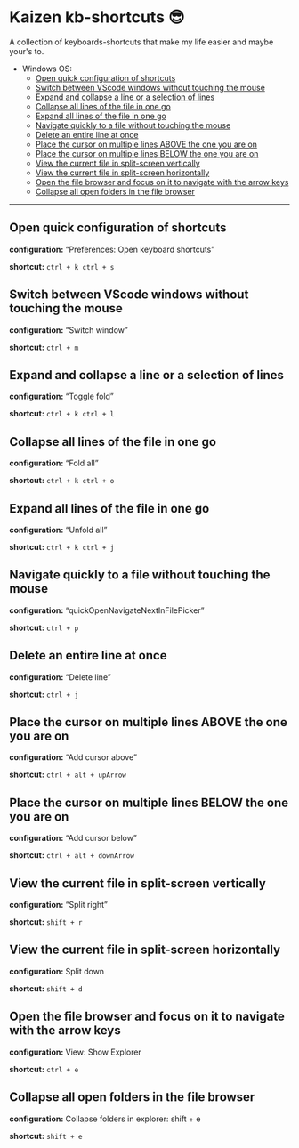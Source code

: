 # Kaizen kb-shortcuts 😎

A collection of keyboards-shortcuts that make my life easier and maybe your's to.

- Windows OS:
  - [Open quick configuration of shortcuts](#open-quick-configuration-of-shortcuts)
  - [Switch between VScode windows without touching the mouse](#switch-between-vscode-windows-without-touching-the-mouse)
  - [Expand and collapse a line or a selection of lines](#expand-and-collapse-a-line-or-a-selection-of-lines)
  - [Collapse all lines of the file in one go](#collapse-all-lines-of-the-file-in-one-go)
  - [Expand all lines of the file in one go](#expand-all-lines-of-the-file-in-one-go)
  - [Navigate quickly to a file without touching the mouse](#navigate-quickly-to-a-file-without-touching-the-mouse)
  - [Delete an entire line at once](#delete-an-entire-line-at-once)
  - [Place the cursor on multiple lines ABOVE the one you are on](#place-the-cursor-on-multiple-lines-above-the-one-you-are-on)
  - [Place the cursor on multiple lines BELOW the one you are on](#place-the-cursor-on-multiple-lines-below-the-one-you-are-on)
  - [View the current file in split-screen vertically](#view-the-current-file-in-split-screen-vertically)
  - [View the current file in split-screen horizontally](#view-the-current-file-in-split-screen-horizontally)
  - [Open the file browser and focus on it to navigate with the arrow keys](#open-the-file-browser-and-focus-on-it-to-navigate-with-the-arrow-keys)
  - [Collapse all open folders in the file browser](#collapse-all-open-folders-in-the-file-browser)

---

## Open quick configuration of shortcuts

**configuration:** “Preferences: Open keyboard shortcuts”

**shortcut:** `ctrl + k ctrl + s`

## Switch between VScode windows without touching the mouse

**configuration:** “Switch window”

**shortcut:** `ctrl + m`

## Expand and collapse a line or a selection of lines

**configuration:** “Toggle fold”

**shortcut:** `ctrl + k ctrl + l`

## Collapse all lines of the file in one go

**configuration:** “Fold all”

**shortcut:** `ctrl + k ctrl + o`

## Expand all lines of the file in one go

**configuration:** “Unfold all”

**shortcut:** `ctrl + k ctrl + j`

## Navigate quickly to a file without touching the mouse

**configuration:** “quickOpenNavigateNextInFilePicker”

**shortcut:** `ctrl + p`

## Delete an entire line at once

**configuration:** “Delete line”

**shortcut:** `ctrl + j`

## Place the cursor on multiple lines ABOVE the one you are on

**configuration:** “Add cursor above”

**shortcut:** `ctrl + alt + upArrow`

## Place the cursor on multiple lines BELOW the one you are on

**configuration:** “Add cursor below”

**shortcut:** `ctrl + alt + downArrow`

## View the current file in split-screen vertically

**configuration:** “Split right”

**shortcut:** `shift + r`

## View the current file in split-screen horizontally

**configuration:** Split down

**shortcut:** `shift + d`

## Open the file browser and focus on it to navigate with the arrow keys

**configuration:** View: Show Explorer

**shortcut:** `ctrl + e`

## Collapse all open folders in the file browser

**configuration:** Collapse folders in explorer: shift + e

**shortcut:** `shift + e`
